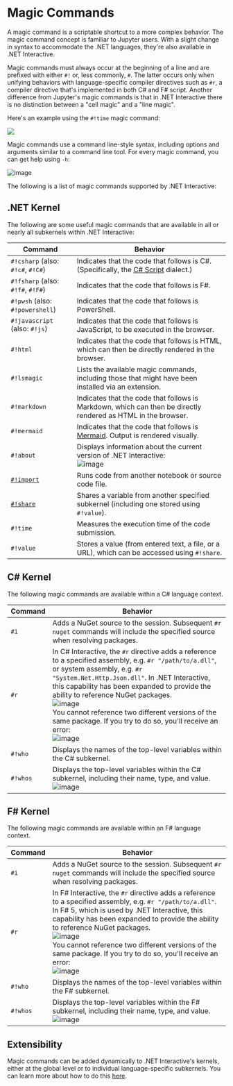 # Magic Commands

A magic command is a scriptable shortcut to a more complex behavior. The magic command concept is familiar to Jupyter users. With a slight change in syntax to accommodate the .NET languages, they're also available in .NET Interactive. 

Magic commands must always occur at the beginning of a line and are prefixed with either `#!` or, less commonly, `#`. The latter occurs only when unifying behaviors with language-specific compiler directives such as `#r`, a compiler directive that's implemented in both C# and F# script. Another difference from Jupyter's magic commands is that in .NET Interactive there is no distinction between a "cell magic" and a "line magic". 

Here's an example using the `#!time` magic command:

<img src="https://user-images.githubusercontent.com/547415/81481309-ec858b00-91e3-11ea-9f80-36f02ab64e32.png" />

Magic commands use a command line-style syntax, including options and arguments similar to a command line tool. For every magic command, you can get help using `-h`:

![image](https://user-images.githubusercontent.com/547415/81481559-f3ad9880-91e5-11ea-909a-f969525bda8d.png)

The following is a list of magic commands supported by .NET Interactive:

## .NET Kernel

The following are some useful magic commands that are available in all or nearly all subkernels within .NET Interactive:


| Command                               | Behavior                               
|---------------------------------------|----------------------------------------------------------------------
| `#!csharp` (also: `#!c#`, `#!C#`)     | Indicates that the code that follows is C#. (Specifically, the [C# Script](https://docs.microsoft.com/en-us/archive/msdn-magazine/2016/january/essential-net-csharp-scripting) dialect.) 
| `#!fsharp` (also: `#!f#`, `#!F#`)     | Indicates that the code that follows is F#.
| `#!pwsh` (also: `#!powershell`)       | Indicates that the code that follows is PowerShell.
| `#!javascript` (also: `#!js`)         | Indicates that the code that follows is JavaScript, to be executed in the browser.
| `#!html`                              | Indicates that the code that follows is HTML, which can then be directly rendered in the browser.
| `#!lsmagic`                           | Lists the available magic commands, including those that might have been installed via an extension. 
| `#!markdown`                          | Indicates that the code that follows is Markdown, which can then be directly rendered as HTML in the browser.
| `#!mermaid`                           | Indicates that the code that follows is [Mermaid](https://mermaid.js.org/intro/). Output is rendered visually.
| `#!about`                             | Displays information about the current version of .NET Interactive:<br />![image](https://user-images.githubusercontent.com/547415/81481060-42f1ca00-91e2-11ea-92f7-c4ffae904961.png)
| [`#!import`](import-magic-command.md) | Runs code from another notebook or source code file.
| [`#!share`](variable-sharing.md)      | Shares a variable from another specified subkernel (including one stored using `#!value`).
| `#!time`                              | Measures the execution time of the code submission.
| `#!value`                             | Stores a value (from entered text, a file, or a URL), which can be accessed using `#!share`.

## C# Kernel

The following magic commands are available within a C# language context.

| Command                                 | Behavior                               
|-----------------------------------------|----------------------------------------------------------------------
| `#i`                                    | Adds a NuGet source to the session. Subsequent `#r nuget` commands will include the specified source when resolving packages.
| `#r`                                    | In C# Interactive, the `#r` directive adds a reference to a specified assembly, e.g. `#r "/path/to/a.dll"`, or system assembly, e.g. `#r "System.Net.Http.Json.dll"`.  In .NET Interactive, this capability has been expanded to provide the ability to reference NuGet packages.<br />![image](https://user-images.githubusercontent.com/547415/81502691-362dae80-9294-11ea-94a4-266f4edc0d5e.png)<br />You cannot reference two different versions of the same package. If you try to do so, you'll receive an error:<br />![image](https://user-images.githubusercontent.com/547415/81502694-3cbc2600-9294-11ea-92d4-9151ad1bc805.png)
| `#!who`                                 | Displays the names of the top-level variables within the C# subkernel.
| `#!whos`                                | Displays the top-level variables within the C# subkernel, including their name, type, and value.<br />![image](https://user-images.githubusercontent.com/547415/81481511-87329980-91e5-11ea-9a4b-b025435553ff.png)

## F# Kernel

The following magic commands are available within an F# language context.

| Command                                 | Behavior                               
|-----------------------------------------|----------------------------------------------------------------------
| `#i`                                    | Adds a NuGet source to the session. Subsequent `#r nuget` commands will include the specified source when resolving packages.
| `#r`                                    | In F# Interactive, the `#r` directive adds a reference to a specified assembly, e.g. `#r "/path/to/a.dll"`.  In F# 5, which is used by .NET Interactive, this capability has been expanded to provide the ability to reference NuGet packages.<br />![image](https://user-images.githubusercontent.com/547415/81502691-362dae80-9294-11ea-94a4-266f4edc0d5e.png)<br />You cannot reference two different versions of the same package. If you try to do so, you'll receive an error:<br />![image](https://user-images.githubusercontent.com/547415/81502694-3cbc2600-9294-11ea-92d4-9151ad1bc805.png)
| `#!who`                                 | Displays the names of the top-level variables within the F# subkernel.
| `#!whos`                                | Displays the top-level variables within the F# subkernel, including their name, type, and value.<br />![image](https://user-images.githubusercontent.com/547415/81481474-636f5380-91e5-11ea-92ce-07336b201db0.png)

## Extensibility

Magic commands can be added dynamically to .NET Interactive's kernels, either at the global level or to individual language-specific subkernels. You can learn more about how to do this [here](extending-dotnet-interactive.md#adding-magic-commands).
